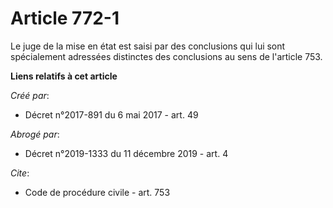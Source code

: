 # Article 772-1

Le juge de la mise en état est saisi par des conclusions qui lui sont spécialement adressées distinctes des conclusions au
sens de l'article 753.

**Liens relatifs à cet article**

_Créé par_:

  - Décret n°2017-891 du 6 mai 2017 - art. 49

_Abrogé par_:

  - Décret n°2019-1333 du 11 décembre 2019 - art. 4

_Cite_:

  - Code de procédure civile - art. 753

